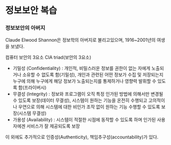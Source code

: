 # 정보보안 복습  
### 정보보안의 아버지  
Claude Elwood Shannon은 정보학의 아버지로 불리고있으며, 1916~2001년의 여생을 보냈다.  

컴퓨터 보안의 3요소 CIA triad(보안의 3요소)  
- 기밀성 (Confidentiality) : 개인적, 비밀스러운 정보를 권한이 없는 자에게 노출되거나 소유할 수 없도록 함(기밀성), 개인과 관련된 어떤 정보가 수집 및 저장되는지 누구에 의해 누구에게 해당 정보가 노출되는지를 통제하거나 영향력 발휘할 수 있도록 함(프라이버시)  
- 무결성 (Integrity) : 정보와 프로그램이 오직 특정 인가된 방법에 의해서만 변경될 수 있도록 보장(데이터 무결성), 시스템이 원하는 기능을 온전히 수행되고 고의적이나 우연으로 의해 시스템에 대한 비인가 조작 없이 원하는 기능 수행할 수 있도록 보장(시스템 무결성)  
- 가용성 (Availability) : 시스템이 적절한 시점에  동작할 수 있도록 하며 인가된 사용자에겐 서비스가 잘 제공되도록 보장  

이 외에도 추가적으로 인증성(Authenticity), 책임추구성(accountability)가 있다.  
